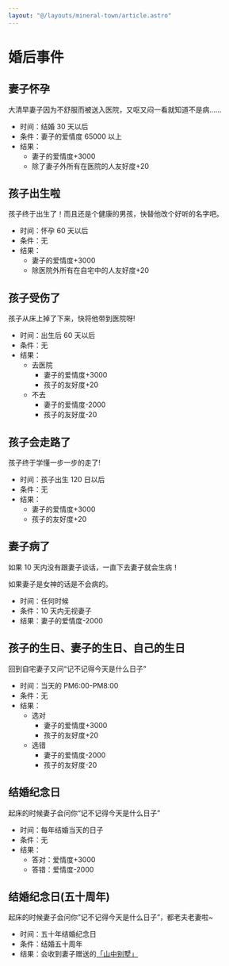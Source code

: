 ```yaml
---
layout: "@/layouts/mineral-town/article.astro"
---
```


# 婚后事件

## 妻子怀孕

大清早妻子因为不舒服而被送入医院，又呕又闷一看就知道不是病……

- 时间：结婚 30 天以后
- 条件：妻子的爱情度 65000 以上
- 结果：
  - 妻子的爱情度+3000
  - 除了妻子外所有在医院的人友好度+20

## 孩子出生啦

孩子终于出生了！而且还是个健康的男孩，快替他改个好听的名字吧。

- 时间：怀孕 60 天以后
- 条件：无
- 结果：
  - 妻子的爱情度+3000
  - 除医院外所有在自宅中的人友好度+20

## 孩子受伤了

孩子从床上掉了下来，快将他带到医院呀!

- 时间：出生后 60 天以后
- 条件：无
- 结果：
  - 去医院
    - 妻子的爱情度+3000
    - 孩子的友好度+20
  - 不去
    - 妻子的爱情度-2000
    - 孩子的友好度-20

## 孩子会走路了

孩子终于学懂一步一步的走了!

- 时间：孩子出生 120 日以后
- 条件：无
- 结果：
  - 妻子的爱情度+3000
  - 孩子的友好度+20

## 妻子病了

如果 10 天内没有跟妻子谈话，一直下去妻子就会生病！

如果妻子是女神的话是不会病的。

- 时间：任何时候
- 条件：10 天内无视妻子
- 结果：妻子的爱情度-2000

## 孩子的生日、妻子的生日、自己的生日

回到自宅妻子又问“记不记得今天是什么日子”

- 时间：当天的 PM6:00-PM8:00
- 条件：无
- 结果：
  - 选对
    - 妻子的爱情度+3000
    - 孩子的友好度+20
  - 选错
    - 妻子的爱情度-2000
    - 孩子的友好度-20

## 结婚纪念日

起床的时候妻子会问你“记不记得今天是什么日子”

- 时间：每年结婚当天的日子
- 条件：无
- 结果：
  - 答对：爱情度+3000
  - 答错：爱情度-2000

## 结婚纪念日(五十周年)

起床的时候妻子会问你”记不记得今天是什么日子”，都老夫老妻啦~

- 时间：五十年结婚纪念日
- 条件：结婚五十周年
- 结果：会收到妻子赠送的[「山中别墅」](../place/mountain-villa)

